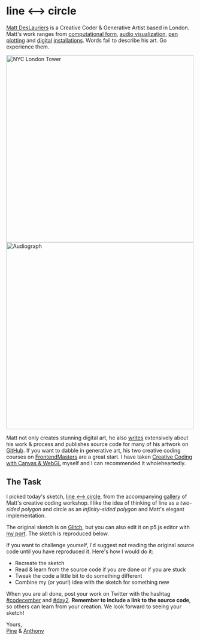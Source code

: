 # line ⟷ circle

[Matt DesLauriers](https://www.mattdesl.com) is a Creative Coder & Generative Artist based in London. Matt's work ranges from
[computational form](https://mattdesl.svbtle.com/generative-art-with-nodejs-and-canvas), [audio visualization](https://mattdesl.svbtle.com/audiograph), [pen plotting](https://mattdesl.svbtle.com/pen-plotter-1) and [digital](https://www.behance.net/gallery/64751587/LUMOS-A-Reactive-Light-Sculpture) [installations](https://vimeo.com/317006348). Words fail to describe his art. Go experience them.

<img class="img-lg" alt ="NYC London Tower" src="/assets/2020/2/nyc-london-tower.jpg" width="500">

<img class="img-lg" alt ="Audiograph" src="/assets/2020/2/audiograph.jpg" width="500">

Matt not only creates stunning digital art, he also [writes](https://mattdesl.svbtle.com) extensively about his work & process and publishes source code for many of his artwork on [GitHub](http://github.com/mattdesl). If you want to dabble in generative art, his two creative coding courses on [FrontendMasters](https://frontendmasters.com/teachers/matt-deslauriers/) are a great start. I have taken [Creative Coding with Canvas & WebGL](https://frontendmasters.com/courses/canvas-webgl/) myself and I can recommended it wholeheartedly.

## The Task

I picked today's sketch, [line ⟷ circle](https://glitch.com/edit/#!/p5-example-line-circle?path=sketch.js), from the accompanying [gallery](https://p5-demos.glitch.me/) of Matt's creative coding workshop. I like the idea of thinking of line as a *two-sided polygon* and circle as an *infinity-sided polygon* and Matt's elegant implementation.

The original sketch is on [Glitch](https://glitch.com/edit/#!/p5-example-line-circle?path=sketch.js), but you can also edit it on p5.js editor with [my port](https://editor.p5js.org/octref/sketches/WqUGTmueF). The sketch is reproduced below.

<sketches-day-2 />

If you want to challenge yourself, I'd suggest not reading the original source code until you have reproduced it. Here's how I would do it:

- Recreate the sketch
- Read & learn from the source code if you are done or if you are stuck
- Tweak the code a little bit to do something different
- Combine my (or your!) idea with the sketch for something new

When you are all done, post your work on Twitter with the hashtag [#codecember](https://twitter.com/hashtag/codecember) and [#day2](https://twitter.com/hashtag/day2). **Remember to include a link to the source code**, so others can learn from your creation. We look forward to seeing your sketch!

Yours, <br>
[Pine](https://twitter.com/octref) & [Anthony](https://twitter.com/antfu7)
